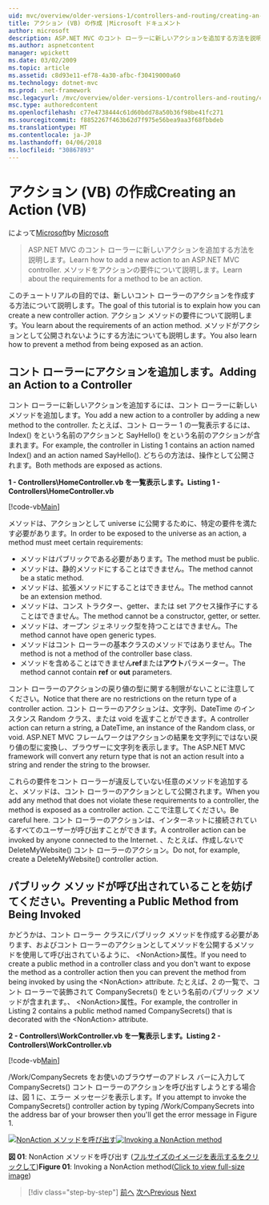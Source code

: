 ```yaml
---
uid: mvc/overview/older-versions-1/controllers-and-routing/creating-an-action-vb
title: アクション (VB) の作成 |Microsoft ドキュメント
author: microsoft
description: ASP.NET MVC のコント ローラーに新しいアクションを追加する方法を説明します。 メソッドをアクションの要件について説明します。
ms.author: aspnetcontent
manager: wpickett
ms.date: 03/02/2009
ms.topic: article
ms.assetid: c8d93e11-ef78-4a30-afbc-f30419000a60
ms.technology: dotnet-mvc
ms.prod: .net-framework
msc.legacyurl: /mvc/overview/older-versions-1/controllers-and-routing/creating-an-action-vb
msc.type: authoredcontent
ms.openlocfilehash: c77e4738444c61d60bdd78a50b36f98be41fc271
ms.sourcegitcommit: f8852267f463b62d7f975e56bea9aa3f68fbbdeb
ms.translationtype: MT
ms.contentlocale: ja-JP
ms.lasthandoff: 04/06/2018
ms.locfileid: "30867893"
---
```

<a name="creating-an-action-vb"></a><span data-ttu-id="969f6-104">アクション (VB) の作成</span><span class="sxs-lookup"><span data-stu-id="969f6-104">Creating an Action (VB)</span></span>
====================
<span data-ttu-id="969f6-105">によって[Microsoft](https://github.com/microsoft)</span><span class="sxs-lookup"><span data-stu-id="969f6-105">by [Microsoft](https://github.com/microsoft)</span></span>

> <span data-ttu-id="969f6-106">ASP.NET MVC のコント ローラーに新しいアクションを追加する方法を説明します。</span><span class="sxs-lookup"><span data-stu-id="969f6-106">Learn how to add a new action to an ASP.NET MVC controller.</span></span> <span data-ttu-id="969f6-107">メソッドをアクションの要件について説明します。</span><span class="sxs-lookup"><span data-stu-id="969f6-107">Learn about the requirements for a method to be an action.</span></span>


<span data-ttu-id="969f6-108">このチュートリアルの目的では、新しいコント ローラーのアクションを作成する方法について説明します。</span><span class="sxs-lookup"><span data-stu-id="969f6-108">The goal of this tutorial is to explain how you can create a new controller action.</span></span> <span data-ttu-id="969f6-109">アクション メソッドの要件について説明します。</span><span class="sxs-lookup"><span data-stu-id="969f6-109">You learn about the requirements of an action method.</span></span> <span data-ttu-id="969f6-110">メソッドがアクションとして公開されないようにする方法についても説明します。</span><span class="sxs-lookup"><span data-stu-id="969f6-110">You also learn how to prevent a method from being exposed as an action.</span></span>

## <a name="adding-an-action-to-a-controller"></a><span data-ttu-id="969f6-111">コント ローラーにアクションを追加します。</span><span class="sxs-lookup"><span data-stu-id="969f6-111">Adding an Action to a Controller</span></span>

<span data-ttu-id="969f6-112">コント ローラーに新しいアクションを追加するには、コント ローラーに新しいメソッドを追加します。</span><span class="sxs-lookup"><span data-stu-id="969f6-112">You add a new action to a controller by adding a new method to the controller.</span></span> <span data-ttu-id="969f6-113">たとえば、コント ローラー 1 の一覧表示するには、Index() をという名前のアクションと SayHello() をという名前のアクションが含まれます。</span><span class="sxs-lookup"><span data-stu-id="969f6-113">For example, the controller in Listing 1 contains an action named Index() and an action named SayHello().</span></span> <span data-ttu-id="969f6-114">どちらの方法は、操作として公開されます。</span><span class="sxs-lookup"><span data-stu-id="969f6-114">Both methods are exposed as actions.</span></span>

<span data-ttu-id="969f6-115">**1 - Controllers\HomeController.vb を一覧表示します。**</span><span class="sxs-lookup"><span data-stu-id="969f6-115">**Listing 1 - Controllers\HomeController.vb**</span></span>

[!code-vb[Main](creating-an-action-vb/samples/sample1.vb)]

<span data-ttu-id="969f6-116">メソッドは、アクションとして universe に公開するために、特定の要件を満たす必要があります。</span><span class="sxs-lookup"><span data-stu-id="969f6-116">In order to be exposed to the universe as an action, a method must meet certain requirements:</span></span>

- <span data-ttu-id="969f6-117">メソッドはパブリックである必要があります。</span><span class="sxs-lookup"><span data-stu-id="969f6-117">The method must be public.</span></span>
- <span data-ttu-id="969f6-118">メソッドは、静的メソッドにすることはできません。</span><span class="sxs-lookup"><span data-stu-id="969f6-118">The method cannot be a static method.</span></span>
- <span data-ttu-id="969f6-119">メソッドは、拡張メソッドにすることはできません。</span><span class="sxs-lookup"><span data-stu-id="969f6-119">The method cannot be an extension method.</span></span>
- <span data-ttu-id="969f6-120">メソッドは、コンス トラクター、getter、または set アクセス操作子にすることはできません。</span><span class="sxs-lookup"><span data-stu-id="969f6-120">The method cannot be a constructor, getter, or setter.</span></span>
- <span data-ttu-id="969f6-121">メソッドは、オープン ジェネリック型を持つことはできません。</span><span class="sxs-lookup"><span data-stu-id="969f6-121">The method cannot have open generic types.</span></span>
- <span data-ttu-id="969f6-122">メソッドはコント ローラーの基本クラスのメソッドではありません。</span><span class="sxs-lookup"><span data-stu-id="969f6-122">The method is not a method of the controller base class.</span></span>
- <span data-ttu-id="969f6-123">メソッドを含めることはできません**ref**または**アウト**パラメーター。</span><span class="sxs-lookup"><span data-stu-id="969f6-123">The method cannot contain **ref** or **out** parameters.</span></span>

<span data-ttu-id="969f6-124">コント ローラーのアクションの戻り値の型に関する制限がないことに注意してください。</span><span class="sxs-lookup"><span data-stu-id="969f6-124">Notice that there are no restrictions on the return type of a controller action.</span></span> <span data-ttu-id="969f6-125">コント ローラーのアクションは、文字列、DateTime のインスタンス Random クラス、または void を返すことができます。</span><span class="sxs-lookup"><span data-stu-id="969f6-125">A controller action can return a string, a DateTime, an instance of the Random class, or void.</span></span> <span data-ttu-id="969f6-126">ASP.NET MVC フレームワークはアクションの結果を文字列にではない戻り値の型に変換し、ブラウザーに文字列を表示します。</span><span class="sxs-lookup"><span data-stu-id="969f6-126">The ASP.NET MVC framework will convert any return type that is not an action result into a string and render the string to the browser.</span></span>

<span data-ttu-id="969f6-127">これらの要件をコント ローラーが違反していない任意のメソッドを追加すると、メソッドは、コント ローラーのアクションとして公開されます。</span><span class="sxs-lookup"><span data-stu-id="969f6-127">When you add any method that does not violate these requirements to a controller, the method is exposed as a controller action.</span></span> <span data-ttu-id="969f6-128">ここで注意してください。</span><span class="sxs-lookup"><span data-stu-id="969f6-128">Be careful here.</span></span> <span data-ttu-id="969f6-129">コント ローラーのアクションは、インターネットに接続されているすべてのユーザーが呼び出すことができます。</span><span class="sxs-lookup"><span data-stu-id="969f6-129">A controller action can be invoked by anyone connected to the Internet.</span></span> <span data-ttu-id="969f6-130">、たとえば、作成しないで DeleteMyWebsite() コント ローラーのアクション。</span><span class="sxs-lookup"><span data-stu-id="969f6-130">Do not, for example, create a DeleteMyWebsite() controller action.</span></span>

## <a name="preventing-a-public-method-from-being-invoked"></a><span data-ttu-id="969f6-131">パブリック メソッドが呼び出されていることを妨げてください。</span><span class="sxs-lookup"><span data-stu-id="969f6-131">Preventing a Public Method from Being Invoked</span></span>

<span data-ttu-id="969f6-132">かどうかは、コント ローラー クラスにパブリック メソッドを作成する必要があります、およびコント ローラーのアクションとしてメソッドを公開するメソッドを使用して呼び出されているように、 &lt;NonAction&gt;属性。</span><span class="sxs-lookup"><span data-stu-id="969f6-132">If you need to create a public method in a controller class and you don't want to expose the method as a controller action then you can prevent the method from being invoked by using the &lt;NonAction&gt; attribute.</span></span> <span data-ttu-id="969f6-133">たとえば、2 の一覧で、コント ローラーで装飾されて CompanySecrets() をという名前のパブリック メソッドが含まれます。、 &lt;NonAction&gt;属性。</span><span class="sxs-lookup"><span data-stu-id="969f6-133">For example, the controller in Listing 2 contains a public method named CompanySecrets() that is decorated with the &lt;NonAction&gt; attribute.</span></span>

<span data-ttu-id="969f6-134">**2 - Controllers\WorkController.vb を一覧表示します。**</span><span class="sxs-lookup"><span data-stu-id="969f6-134">**Listing 2 - Controllers\WorkController.vb**</span></span>

[!code-vb[Main](creating-an-action-vb/samples/sample2.vb)]

<span data-ttu-id="969f6-135">/Work/CompanySecrets をお使いのブラウザーのアドレス バーに入力して CompanySecrets() コント ローラーのアクションを呼び出すしようとする場合は、図 1 に、エラー メッセージを表示します。</span><span class="sxs-lookup"><span data-stu-id="969f6-135">If you attempt to invoke the CompanySecrets() controller action by typing /Work/CompanySecrets into the address bar of your browser then you'll get the error message in Figure 1.</span></span>


<span data-ttu-id="969f6-136">[![NonAction メソッドを呼び出す](creating-an-action-vb/_static/image1.jpg)](creating-an-action-vb/_static/image1.png)</span><span class="sxs-lookup"><span data-stu-id="969f6-136">[![Invoking a NonAction method](creating-an-action-vb/_static/image1.jpg)](creating-an-action-vb/_static/image1.png)</span></span>

<span data-ttu-id="969f6-137">**図 01**: NonAction メソッドを呼び出す ([フルサイズのイメージを表示するをクリックして](creating-an-action-vb/_static/image2.png))</span><span class="sxs-lookup"><span data-stu-id="969f6-137">**Figure 01**: Invoking a NonAction method([Click to view full-size image](creating-an-action-vb/_static/image2.png))</span></span>

> [!div class="step-by-step"]
> <span data-ttu-id="969f6-138">[前へ](creating-a-controller-vb.md)
> [次へ](aspnet-mvc-controllers-overview-cs.md)</span><span class="sxs-lookup"><span data-stu-id="969f6-138">[Previous](creating-a-controller-vb.md)
[Next](aspnet-mvc-controllers-overview-cs.md)</span></span>
